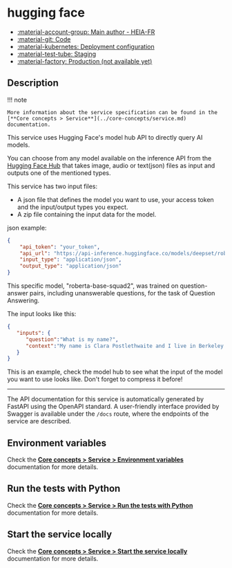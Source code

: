 # hugging face

- [:material-account-group: Main author - HEIA-FR](https://www.hes-so.ch/swiss-ai-center/equipe)
- [:material-git: Code](https://github.com/swiss-ai-center/hugging-face-service)
- [:material-kubernetes: Deployment configuration](https://github.com/swiss-ai-center/hugging-face-service/tree/main/kubernetes)
- [:material-test-tube: Staging](https://hugging-face-swiss-ai-center.kube.isc.heia-fr.ch/)
- [:material-factory: Production (not available yet)]()

## Description

!!! note

    More information about the service specification can be found in the
    [**Core concepts > Service**](../core-concepts/service.md) documentation.

This service uses Hugging Face's model hub API to directly query AI models.

You can choose from any model available on the inference API from the
[Hugging Face Hub](https://huggingface.co/models) that takes image, audio or
text(json) files as input and outputs one of the mentioned types.

This service has two input files:

- A json file that defines the model you want to use, your access token and the
  input/output types you expect.
- A zip file containing the input data for the model.

json example:

```json
{
    "api_token": "your_token",
    "api_url": "https://api-inference.huggingface.co/models/deepset/roberta-base-squad2",
    "input_type": "application/json",
    "output_type": "application/json"
}
```

This specific model, "roberta-base-squad2", was trained on question-answer
pairs, including unanswerable questions, for the task of Question Answering.

The input looks like this:

```json
{
   "inputs": {
      "question":"What is my name?",
      "context":"My name is Clara Postlethwaite and I live in Berkeley."
   }
}
```

This is an example, check the model hub to see what the input of the model you
want to use looks like. Don't forget to compress it before!

---

The API documentation for this service is automatically generated by FastAPI using the OpenAPI
standard. A user-friendly interface provided by Swagger is available under the
`/docs` route, where the endpoints of the service are described.

## Environment variables

Check the
[**Core concepts > Service > Environment variables**](../core-concepts/service.md#environment-variables)
documentation for more details.

## Run the tests with Python

Check the
[**Core concepts > Service > Run the tests with Python**](../core-concepts/service.md#run-the-tests-with-python)
documentation for more details.

## Start the service locally

Check the
[**Core concepts > Service > Start the service locally**](../core-concepts/service.md#start-the-service-locally)
documentation for more details.

